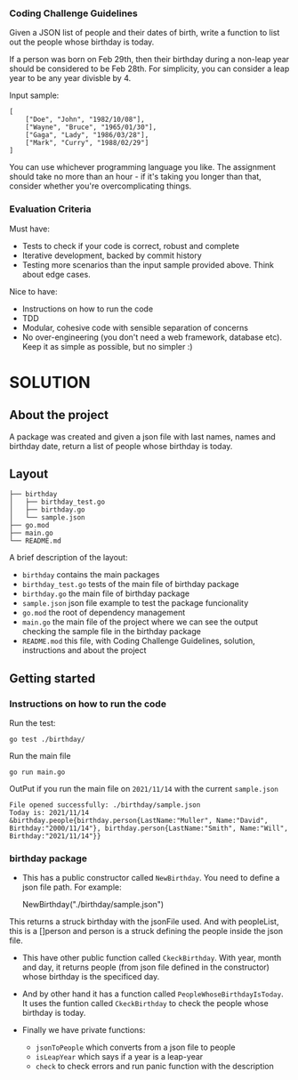 ### Coding Challenge Guidelines

Given a JSON list of people and their dates of birth, write a function to list out the people whose birthday is today.

If a person was born on Feb 29th, then their birthday during a non-leap year should be considered to be Feb 28th. For simplicity, you can consider a leap year to be any year divisble by 4.

Input sample:

```
[
	["Doe", "John", "1982/10/08"],
	["Wayne", "Bruce", "1965/01/30"],
	["Gaga", "Lady", "1986/03/28"],
	["Mark", "Curry", "1988/02/29"]
]
```

You can use whichever programming language you like. The assignment should take no more than an hour - if it's taking you longer than that, consider whether you're overcomplicating things.

### Evaluation Criteria

Must have:

* Tests to check if your code is correct, robust and complete
* Iterative development, backed by commit history
* Testing more scenarios than the input sample provided above. Think about edge cases.

Nice to have:

* Instructions on how to run the code
* TDD
* Modular, cohesive code with sensible separation of concerns
* No over-engineering (you don't need a web framework, database etc). Keep it as simple as possible, but no simpler :)


# SOLUTION

## About the project

A package was created and given a json file with last names, names and birthday date, return a list of people whose birthday is today.

## Layout

```tree
├── birthday
│   ├── birthday_test.go
│   ├── birthday.go
│   └── sample.json
├── go.mod
├── main.go
└── README.md
```

A brief description of the layout:

* `birthday` contains the main packages
* `birthday_test.go` tests of the main file of birthday package
* `birthday.go` the main file of birthday package
* `sample.json` json file example to test the package funcionality 
* `go.mod` the root of dependency management
* `main.go` the main file of the project where we can see the output checking the sample file in the birthday package
* `README.mod` this file, with Coding Challenge Guidelines, solution, instructions and about the project

## Getting started

### Instructions on how to run the code
 
Run the test:

	go test ./birthday/

Run the main file

	go run main.go

OutPut if you run the main file on `2021/11/14` with the current `sample.json`

	File opened successfully: ./birthday/sample.json
	Today is: 2021/11/14
	&birthday.people{birthday.person{LastName:"Muller", Name:"David", Birthday:"2000/11/14"}, birthday.person{LastName:"Smith", Name:"Will", Birthday:"2021/11/14"}}

### birthday package

- This has a public constructor called `NewBirthday`. You need to define a json file path. For example:

	NewBirthday("./birthday/sample.json")

This returns a struck birthday with the jsonFile used. And with peopleList, this is a []person and person is a struck defining the people inside the json file.

- This have other public function called `CkeckBirthday`. With year, month and day, it returns people (from json file defined in the constructor) whose birthday is the specificed day.

- And by other hand it has a function called `PeopleWhoseBirthdayIsToday`. It uses the funtion called `CkeckBirthday` to check the people whose birthday is today.

- Finally we have private functions:
	- `jsonToPeople` which converts from a json file to people
	- `isLeapYear` which says if a year is a leap-year
	- `check` to check errors and run panic function with the description